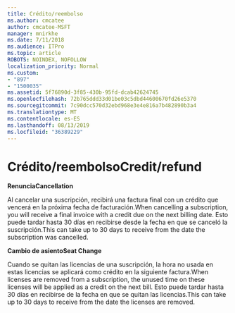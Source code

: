 ```yaml
---
title: Crédito/reembolso
ms.author: cmcatee
author: cmcatee-MSFT
manager: mnirkhe
ms.date: 7/11/2018
ms.audience: ITPro
ms.topic: article
ROBOTS: NOINDEX, NOFOLLOW
localization_priority: Normal
ms.custom:
- "897"
- "1500035"
ms.assetid: 5f76890d-3f85-430b-95fd-dcab42624745
ms.openlocfilehash: 72b765ddd33d01be03c5dbd44600670fd26e5370
ms.sourcegitcommit: 7c90dcc570d32ebd968e3e4e816a7b482890b3a4
ms.translationtype: MT
ms.contentlocale: es-ES
ms.lasthandoff: 08/13/2019
ms.locfileid: "36389229"
---
```

# <a name="creditrefund"></a><span data-ttu-id="98263-102">Crédito/reembolso</span><span class="sxs-lookup"><span data-stu-id="98263-102">Credit/refund</span></span>

<span data-ttu-id="98263-103">**Renuncia**</span><span class="sxs-lookup"><span data-stu-id="98263-103">**Cancellation**</span></span>
  
<span data-ttu-id="98263-104">Al cancelar una suscripción, recibirá una factura final con un crédito que vencerá en la próxima fecha de facturación.</span><span class="sxs-lookup"><span data-stu-id="98263-104">When cancelling a subscription, you will receive a final invoice with a credit due on the next billing date.</span></span> <span data-ttu-id="98263-105">Esto puede tardar hasta 30 días en recibirse desde la fecha en que se canceló la suscripción.</span><span class="sxs-lookup"><span data-stu-id="98263-105">This can take up to 30 days to receive from the date the subscription was cancelled.</span></span>
  
<span data-ttu-id="98263-106">**Cambio de asiento**</span><span class="sxs-lookup"><span data-stu-id="98263-106">**Seat Change**</span></span>
  
<span data-ttu-id="98263-107">Cuando se quitan las licencias de una suscripción, la hora no usada en estas licencias se aplicará como crédito en la siguiente factura.</span><span class="sxs-lookup"><span data-stu-id="98263-107">When licenses are removed from a subscription, the unused time on these licenses will be applied as a credit on the next bill.</span></span> <span data-ttu-id="98263-108">Esto puede tardar hasta 30 días en recibirse de la fecha en que se quitan las licencias.</span><span class="sxs-lookup"><span data-stu-id="98263-108">This can take up to 30 days to receive from the date the licenses are removed.</span></span>